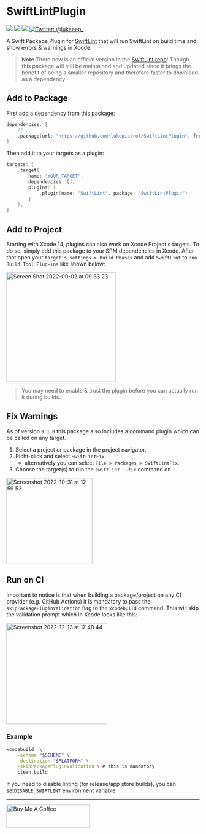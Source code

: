 # SwiftLintPlugin

[![](https://img.shields.io/endpoint?url=https%3A%2F%2Fswiftpackageindex.com%2Fapi%2Fpackages%2Flukepistrol%2FSwiftLintPlugin%2Fbadge%3Ftype%3Dswift-versions)](https://swiftpackageindex.com/lukepistrol/SwiftLintPlugin)
[![](https://img.shields.io/endpoint?url=https%3A%2F%2Fswiftpackageindex.com%2Fapi%2Fpackages%2Flukepistrol%2FSwiftLintPlugin%2Fbadge%3Ftype%3Dplatforms)](https://swiftpackageindex.com/lukepistrol/SwiftLintPlugin)
[![](https://img.shields.io/github/license/lukepistrol/SwiftLintPlugin)](https://github.com/lukepistrol/SwiftLintPlugin/blob/main/LICENSE)
[![Twitter: @lukeeep_](https://img.shields.io/badge/Twitter-@lukeeep_-1e9bf0.svg?style=flat)](https://twitter.com/lukeeep_)

A Swift Package Plugin for [SwiftLint](https://github.com/realm/SwiftLint/) that will run SwiftLint on build time and show errors & warnings in Xcode.

> **Note** 
> There now is an official version in the [SwiftLint repo](https://github.com/realm/SwiftLint#plug-in-support)!
> Though this package will still be maintained and updated since it brings the benefit of being a smaller repository and
> therefore faster to download as a dependency

## Add to Package

First add a dependency from this package:

```swift
dependencies: [
    // ...
    .package(url: "https://github.com/lukepistrol/SwiftLintPlugin", from: "0.2.2"),
]
```

Then add it to your targets as a plugin:

```swift
targets: [
    .target(
        name: "YOUR_TARGET",
        dependencies: [],
        plugins: [
            .plugin(name: "SwiftLint", package: "SwiftLintPlugin")
        ]
    ),
]
```

## Add to Project

Starting with Xcode 14, plugins can also work on Xcode Project's targets. To do so, simply add this package to your SPM dependencies in Xcode. After that open your `target's settings > Build Phases` and add `SwiftLint` to `Run Build Tool Plug-ins` like shown below:

<img width="285" alt="Screen Shot 2022-09-02 at 09 33 23" src="https://user-images.githubusercontent.com/9460130/188084164-49903dc4-39a4-42fc-aa6f-6c6a813a7239.png">

> You may need to enable & trust the plugin before you can actually run it during builds.

## Fix Warnings

As of version `0.1.0` this package also includes a command plugin which can be called on any target.

1. Select a project or package in the project navigator.
2. Richt-click and select `SwiftLintFix`.
   - alternatively you can select `File > Packages > SwiftLintFix`.
3. Choose the target(s) to run the `swiftlint --fix` command on.

<img width="224" alt="Screenshot 2022-10-31 at 12 59 53" src="https://user-images.githubusercontent.com/9460130/199005629-b214758f-e184-4b3b-8031-e6364c6549c7.png">

## Run on CI

Important to notice is that when building a package/project on any CI provider (e.g. GitHub Actions) it is mandatory to pass the `-skipPackagePluginValidation` flag to the `xcodebuild` command. This will skip the validation prompt which in Xcode looks like this:

<img width="263" alt="Screenshot 2022-12-13 at 17 48 44" src="https://user-images.githubusercontent.com/9460130/207394170-9490e687-e066-4bfa-862c-a4f816b6b43b.png">

### Example

```bash
xcodebuild  \
    -scheme "$SCHEME" \
    -destination "$PLATFORM" \
    -skipPackagePluginValidation \ # this is mandatory
    clean build
```

If you need to disable linting (for release/app store builds), you can set`DISABLE_SWIFTLINT` environment variable

-----

<a href="https://www.buymeacoffee.com/lukeeep" target="_blank"><img src="https://cdn.buymeacoffee.com/buttons/v2/default-yellow.png" alt="Buy Me A Coffee" style="height: 60px !important;width: 217px !important;" ></a>

